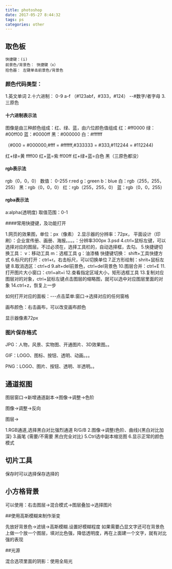 ```yaml
---
title: photoshop
date: 2017-05-27 8:44:32
tags: ps
categories: other
---
```



<div><!-- more--></div>

## 取色板
	快捷键：(i)
	前景色/背景色： 快捷键（x）
	拾色器： 左键单击前景色/背景色

### 颜色代码类型：

1.英文单词
2.十六进制： 0-9 a-f （#123abf，#333，#124） --#数字/者字母 
3.三原色

#### 十六进制表示法
图像是由三种颜色组成：红、绿、蓝，由六位颜色值组成
红：#ff0000 	绿：#00ff00	 蓝：#0000ff
黑：#000000	白：#ffffff 

（#000 = #000000,#fff = #ffffff,#333333 = #333,#112244 = #112244)

红+绿=黄 ffff00
红+蓝=紫 ff00ff
红+绿+蓝=白色
黑（三原色都没）

#### rgb表示法

rgb（0，0，0） 数值： 0-255
r:red 	g：green	 	b：blue
白：rgb（255，255，255）
黑：rgb（0，0，0）
红：rgb（255，255，0）
蓝：rgb（0，0，255）

#### rgba表示法

a:alpha(透明度)
取值范围：0-1

####常用快捷键，及功能打开

1.网页的效果图，单位：px（像素）
2.显示器的分辨率：72px，
平面设计（印刷）：企业宣传册、画册、海报。。。。：分辨率300px
3.psd
4.ctrl+鼠标左键，可以选择对应的图层。不过必须在，选择工具栏的，自动选择框，去勾。
5.快捷键切换工具：
v：移动工具
m：选框工具
g：油漆桶
快捷键切换： shift+工具快捷方式
6.标尺的打开：ctrl+r。右击标尺，可以切换单位
7.正方形绘制：shrit+鼠标左键
8.取消选区：ctrl+d
9.alt+del前景色，ctrl+del背景色
10.图层合并：ctrl+E
11.打开图片大小窗口：ctrl+alt+i
12.查看指定区域大小，矩形选框工具
13.复制对应图层对的对象，ctri+鼠标左键点击图层的缩略图，就可以选中对应图层里面的对象
14.ctrl+z，恢复上一步

如何打开对应的面板：---点击菜单:窗口->选择对应的任何窗格

画布颜色：右击画布，可以改变画布颜色

显示器像素72px

### 图片保存格式

JPG：人物，风景、实物图、开通图片、3D效果图。。

GIF：LOGO、图标、按钮、透明、动画。。。

PNG：LOGO、图片、按钮、透明、半透明。。



## 通道抠图

图层窗口->新增通道副本->图像->调整->色阶

图像->调整->反向

图层->

1.RGB通道,选择黑白对比强烈通道 R/G/B
2.图像->调整(色阶、曲线){黑白对比加深}
3.画笔		{需要/不需要 黑白完全对比}
5.Ctrl选中副本缩览图
6.显示正常的颜色模式


## 切片工具
保存时可以选择保存选择的



## 小方格背景

可以使用：右击图层->混合模式->图层叠加->选择图片


##使用高斯模糊来制作渐变


先放好背景色->滤镜->高斯模糊.设置好模糊程度
如果需要凸显文字还可在背景色上做一个放一个图层，填对比色强，降低透明度，再在上面建一个文字，就有对比强的表现

##光源

混合选项里面的阴影：使用全局光

